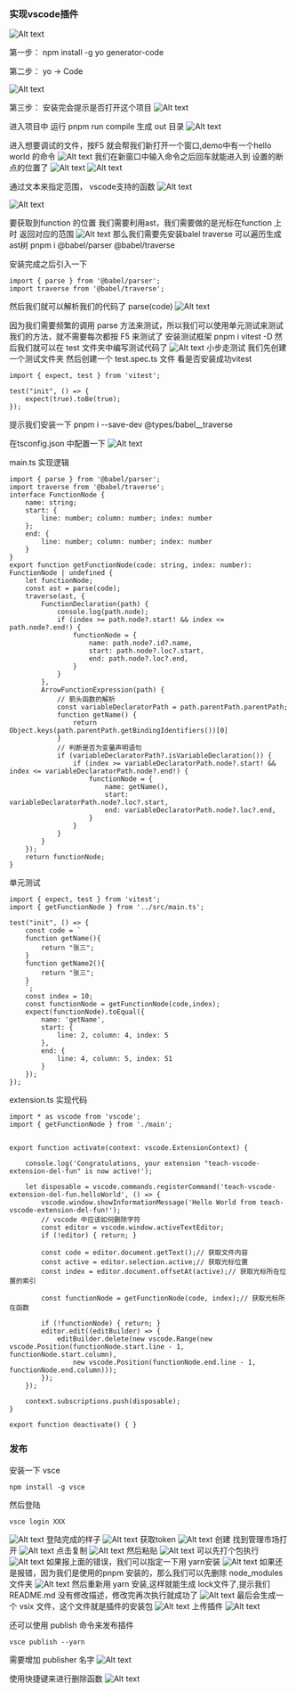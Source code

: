 ### 实现vscode插件
![Alt text](img/image.png)

第一步：
npm install -g yo generator-code

第二步：
yo -> Code

![Alt text](img/image-2.png)

第三步：
安装完会提示是否打开这个项目
![Alt text](img/image-3.png)

进入项目中 运行 pnpm run compile 
生成 out 目录
![Alt text](img/image-4.png)

进入想要调试的文件，按F5 就会帮我们新打开一个窗口,demo中有一个hello world 的命令
![Alt text](img/image-5.png)
我们在新窗口中输入命令之后回车就能进入到 设置的断点的位置了 
![Alt text](img/image-6.png)
![Alt text](img/image-7.png)

通过文本来指定范围，
vscode支持的函数
![Alt text](img/image-8.png)

![Alt text](img/image-9.png)

要获取到function 的位置 我们需要利用ast，我们需要做的是光标在function 上时 返回对应的范围 
![Alt text](img/image-11.png)
那么我们需要先安装balel traverse 可以遍历生成ast树
pnpm i @babel/parser @babel/traverse

安装完成之后引入一下
```
import { parse } from '@babel/parser';
import traverse from '@babel/traverse';
```
然后我们就可以解析我们的代码了
parse(code)
![Alt text](img/image-10.png)

因为我们需要频繁的调用 parse 方法来测试，所以我们可以使用单元测试来测试我们的方法，就不需要每次都按 F5 来测试了
安装测试框架
pnpm i vitest -D
然后我们就可以在 test 文件夹中编写测试代码了
![Alt text](img/image-12.png)
小步走测试 我们先创建一个测试文件夹 然后创建一个 test.spec.ts 文件 看是否安装成功vitest

```
import { expect, test } from 'vitest';

test("init", () => {
    expect(true).toBe(true);
});
```
提示我们安装一下 
pnpm i --save-dev @types/babel__traverse 

在tsconfig.json 中配置一下
![Alt text](img/image-13.png)

main.ts 实现逻辑
```
import { parse } from '@babel/parser';
import traverse from '@babel/traverse';
interface FunctionNode {
    name: string;
    start: {
        line: number; column: number; index: number
    };
    end: {
        line: number; column: number; index: number
    }
}
export function getFunctionNode(code: string, index: number): FunctionNode | undefined {
    let functionNode;
    const ast = parse(code);
    traverse(ast, {
        FunctionDeclaration(path) {
            console.log(path.node);
            if (index >= path.node?.start! && index <= path.node?.end!) {
                functionNode = {
                    name: path.node?.id?.name,
                    start: path.node?.loc?.start,
                    end: path.node?.loc?.end,
                }
            }
        },
        ArrowFunctionExpression(path) {
            // 箭头函数的解析
            const variableDeclaratorPath = path.parentPath.parentPath;
            function getName() {
                return Object.keys(path.parentPath.getBindingIdentifiers())[0]
            }
            // 判断是否为变量声明语句
            if (variableDeclaratorPath?.isVariableDeclaration()) {
                if (index >= variableDeclaratorPath.node?.start! && index <= variableDeclaratorPath.node?.end!) {
                    functionNode = {
                        name: getName(),
                        start: variableDeclaratorPath.node?.loc?.start,
                        end: variableDeclaratorPath.node?.loc?.end,
                    }
                }
            }
        }
    });
    return functionNode;
}
```

单元测试
```
import { expect, test } from 'vitest';
import { getFunctionNode } from '../src/main.ts';

test("init", () => {
    const code = `
    function getName(){
        return "张三";
    }
    function getName2(){
        return "张三";
    }
    `;
    const index = 10;
    const functionNode = getFunctionNode(code,index);
    expect(functionNode).toEqual({
        name: 'getName',
        start: {
            line: 2, column: 4, index: 5
        },
        end: {
            line: 4, column: 5, index: 51
        }
    });
});
```

extension.ts 实现代码
```
import * as vscode from 'vscode';
import { getFunctionNode } from './main';


export function activate(context: vscode.ExtensionContext) {

	console.log('Congratulations, your extension "teach-vscode-extension-del-fun" is now active!');

	let disposable = vscode.commands.registerCommand('teach-vscode-extension-del-fun.helloWorld', () => {
		vscode.window.showInformationMessage('Hello World from teach-vscode-extension-del-fun!');
		// vscode 中应该如何删除字符
		const editor = vscode.window.activeTextEditor;
		if (!editor) { return; }

		const code = editor.document.getText();// 获取文件内容
		const active = editor.selection.active;// 获取光标位置
		const index = editor.document.offsetAt(active);// 获取光标所在位置的索引

		const functionNode = getFunctionNode(code, index);// 获取光标所在函数

		if (!functionNode) { return; }
		editor.edit((editBuilder) => {
			editBuilder.delete(new vscode.Range(new vscode.Position(functionNode.start.line - 1, functionNode.start.column),
				new vscode.Position(functionNode.end.line - 1, functionNode.end.column)));
		});
	});

	context.subscriptions.push(disposable);
}

export function deactivate() { }
```

### 发布
安装一下 vsce
```
npm install -g vsce
```
然后登陆 
```
vsce login XXX
```
![Alt text](img/image-14.png)
登陆完成的样子
![Alt text](img/image-15.png)
获取token
![Alt text](img/image-16.png)
创建 找到管理市场打开
![Alt text](img/image-17.png)
点击复制
![Alt text](img/image-18.png)
然后粘贴
![Alt text](img/image-19.png)
可以先打个包执行
![Alt text](img/image-20.png)
如果报上面的错误，我们可以指定一下用 yarn安装
![Alt text](img/image-21.png)
如果还是报错，因为我们是使用的pnpm 安装的，那么我们可以先删除 node_modules 文件夹
![Alt text](img/image-22.png)
然后重新用 yarn 安装,这样就能生成 lock文件了,提示我们 README.md 没有修改描述，修改完再次执行就成功了
![Alt text](img/image-23.png)
最后会生成一个 vsix 文件，这个文件就是插件的安装包
![Alt text](img/image-24.png)
上传插件 
![Alt text](img/image-26.png)

还可以使用 publish 命令来发布插件
```
vsce publish --yarn
```
需要增加 publisher 名字
![Alt text](img/image-27.png)

使用快捷键来进行删除函数
![Alt text](img/image-28.png)